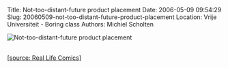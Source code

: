 Title: Not-too-distant-future product placement
Date: 2006-05-09 09:54:29
Slug: 20060509-not-too-distant-future-product-placement
Location: Vrije Universiteit - Boring class
Authors: Michiel Scholten

<div class="content-image"><div><img src="/~mbscholt/images/content/rl_comics_20060508_1653.png" alt="Not-too-distant-future product placement" title="Not-too-distant-future product placement" /></div></div>
<br style="clear: both;" />
<p>[<a href="http://www.reallifecomics.com/archive/060508.html">source: Real Life Comics</a>]</p>